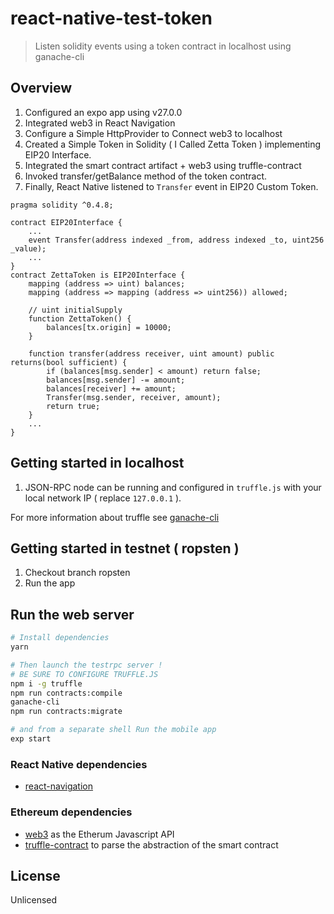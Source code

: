 # react-native-test-token

> Listen solidity events using a token contract in localhost using ganache-cli

## Overview

1. Configured an expo app using v27.0.0
2. Integrated web3 in React Navigation
3. Configure a Simple HttpProvider to Connect web3 to localhost
4. Created a Simple Token in Solidity ( I Called Zetta Token ) implementing EIP20 Interface.
5. Integrated the smart contract artifact + web3 using truffle-contract
6. Invoked transfer/getBalance method of the token contract.
7. Finally, React Native listened to `Transfer` event in EIP20 Custom Token.

```
pragma solidity ^0.4.8;

contract EIP20Interface {
	...
    event Transfer(address indexed _from, address indexed _to, uint256 _value);
	...
}
contract ZettaToken is EIP20Interface {
	mapping (address => uint) balances;
	mapping (address => mapping (address => uint256)) allowed;

	// uint initialSupply
	function ZettaToken() {
		balances[tx.origin] = 10000;
	}

	function transfer(address receiver, uint amount) public returns(bool sufficient) {
		if (balances[msg.sender] < amount) return false;
		balances[msg.sender] -= amount;
		balances[receiver] += amount;
		Transfer(msg.sender, receiver, amount);
		return true;
	}
	...
}
```
## Getting started in localhost

1. JSON-RPC node can be running and configured in `truffle.js` with your local network IP ( replace `127.0.0.1` ).

For more information about truffle see [ganache-cli](https://github.com/trufflesuite/ganache-cli)

## Getting started in testnet ( ropsten )

1. Checkout branch ropsten
2. Run the app

## Run the web server

```bash
# Install dependencies
yarn

# Then launch the testrpc server !
# BE SURE TO CONFIGURE TRUFFLE.JS
npm i -g truffle
npm run contracts:compile
ganache-cli
npm run contracts:migrate

# and from a separate shell Run the mobile app
exp start
```

### React Native dependencies

* [react-navigation](https://github.com/react-community/react-navigation)

### Ethereum dependencies

* [web3](https://github.com/ethereum/web3.js) as the Etherum Javascript API
* [truffle-contract](https://github.com/trufflesuite/truffle-contract) to parse the abstraction of the smart contract

## License

Unlicensed